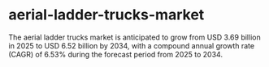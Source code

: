 # aerial-ladder-trucks-market
The aerial ladder trucks market is anticipated to grow from USD 3.69 billion in 2025 to USD 6.52 billion by 2034, with a compound annual growth rate (CAGR) of 6.53% during the forecast period from 2025 to 2034.

